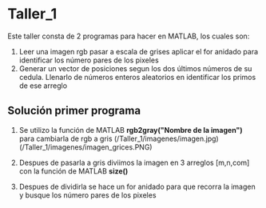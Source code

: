 # Taller_1
Este taller consta de 2 programas para hacer en MATLAB, los cuales son:
1. Leer una imagen rgb pasar a escala de grises aplicar el for anidado para identificar los número pares de los pixeles
2. Generar un vector de posiciones segun los dos últimos números de su cedula. Llenarlo de números enteros aleatorios en identificar los primos de ese arreglo
## Solución primer programa
1. Se utilizo la función de MATLAB **rgb2gray("Nombre de la imagen")** para cambiarla de rgb a gris 
(/Taller_1/imagenes/imagen.jpg)
(/Taller_1/imagenes/imagen_grices.PNG)

3. Despues de pasarla a gris diviimos la imagen en 3 arreglos [m,n,com] con la función de MATLAB **size()**
4. Despues de dividirla se hace un for anidado para que recorra la imagen y busque los número pares de los pixeles
